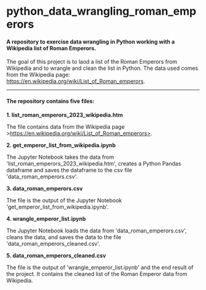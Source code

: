 # python_data_wrangling_roman_emperors
#### A repository to exercise data wrangling in Python working with a Wikipedia list of Roman Emperors.

The goal of this project is to laod a list of the Roman Emperors from Wikipedia and to wrangle and clean the list in Python.
The data used comes from the Wikipedia page: <https://en.wikipedia.org/wiki/List_of_Roman_emperors>.

--------------------------------------

#### The repository contains five files:

**1. list_roman_emperors_2023_wikipedia.htm**

The file contains data from the Wikipedia page >https://en.wikipedia.org/wiki/List_of_Roman_emperors>.

**2. get_emperor_list_from_wikipedia.ipynb**

The Jupyter Notebook takes the data from 'list_roman_emperors_2023_wikipedia.htm', creates a Python Pandas dataframe and saves the dataframe to the csv file 'data_roman_emperors.csv'.

**3. data_roman_emperors.csv**

The file is the output of the Jupyter Notebook 'get_emperor_list_from_wikipedia.ipynb'.

**4. wrangle_emperor_list.ipynb**

The Jupyter Notebook loads the data from 'data_roman_emperors.csv', cleans the data, and saves the data to the file 'data_roman_emperors_cleaned.csv'.

**5. data_roman_emperors_cleaned.csv**

The file is the output of 'wrangle_emperor_list.ipynb' and the end result of the project. It contains the cleaned list of the Roman Emperor data from Wikipedia.
